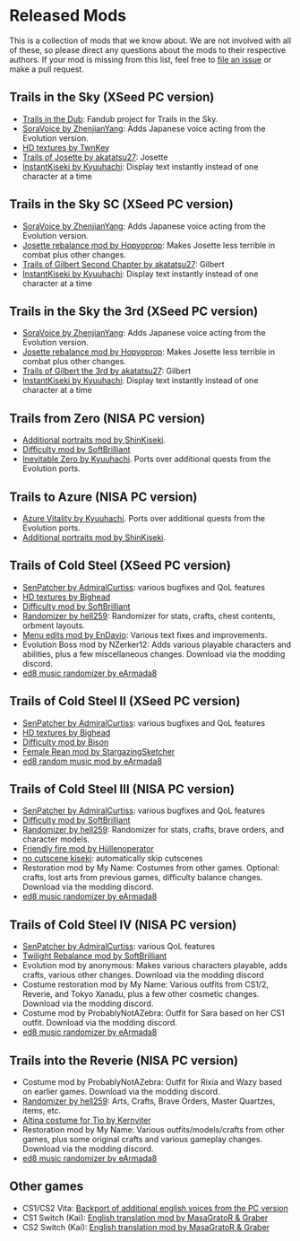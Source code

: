 # Released Mods

This is a collection of mods that we know about.
We are not involved with all of these, so please direct any questions about the mods to their respective authors.
If your mod is missing from this list, feel free to [file an issue](https://github.com/Trails-Research-Group/Doc/issues) or make a pull request.

## Trails in the Sky (XSeed PC version)

- [Trails in the Dub](https://trailsinthedub.wixsite.com/dubbed): Fandub project for Trails in the Sky.
- [SoraVoice by ZhenjianYang](https://github.com/ZhenjianYang/SoraVoice): Adds Japanese voice acting from the Evolution version.
- [HD textures by TwnKey](https://github.com/TwnKey/FC_HD)
- [Trails of Josette by akatatsu27](https://github.com/akatatsu27/TrailsOfJosette): Josette
- [InstantKiseki by Kyuuhachi](https://github.com/Kyuuhachi/InstantKiseki): Display text instantly instead of one character at a time

## Trails in the Sky SC (XSeed PC version)

- [SoraVoice by ZhenjianYang](https://github.com/ZhenjianYang/SoraVoice): Adds Japanese voice acting from the Evolution version.
- [Josette rebalance mod by Hopyoprop](https://www.reddit.com/r/Falcom/comments/qtgh3z/mod_josette_rebalance_other_small_things/): Makes Josette less terrible in combat plus other changes.
- [Trails of Gilbert Second Chapter by akatatsu27](https://github.com/akatatsu27/TrailsOfGilbertSC): Gilbert
- [InstantKiseki by Kyuuhachi](https://github.com/Kyuuhachi/InstantKiseki): Display text instantly instead of one character at a time


## Trails in the Sky the 3rd (XSeed PC version)

- [SoraVoice by ZhenjianYang](https://github.com/ZhenjianYang/SoraVoice): Adds Japanese voice acting from the Evolution version.
- [Josette rebalance mod by Hopyoprop](https://www.reddit.com/r/Falcom/comments/qtgh3z/mod_josette_rebalance_other_small_things/): Makes Josette less terrible in combat plus other changes.
- [Trails of Gilbert the 3rd by akatatsu27](https://github.com/akatatsu27/TrailsOfGilbertThe3rd): Gilbert
- [InstantKiseki by Kyuuhachi](https://github.com/Kyuuhachi/InstantKiseki): Display text instantly instead of one character at a time

## Trails from Zero (NISA PC version)

- [Additional portraits mod by ShinKiseki](https://github.com/shinkiseki/MorePortraitsInZero).
- [Difficulty mod by SoftBrilliant](https://www.reddit.com/r/Falcom/comments/y55sx6/trails_from_zero_difficulty_mod_official_rerelease/)
- [Inevitable Zero by Kyuuhachi](https://github.com/Kyuuhachi/Inevitable-Zero). Ports over additional quests from the Evolution ports.

## Trails to Azure (NISA PC version)

- [Azure Vitality by Kyuuhachi](https://github.com/Kyuuhachi/Azure-Vitality). Ports over additional quests from the Evolution ports.
- [Additional portraits mod by ShinKiseki](https://github.com/shinkiseki/MorePortraitsInAzure).

## Trails of Cold Steel (XSeed PC version)

- [SenPatcher by AdmiralCurtiss](https://github.com/AdmiralCurtiss/SenPatcher): various bugfixes and QoL features
- [HD textures by Bighead](https://steamcommunity.com/app/538680/discussions/0/2579854400755735260/)
- [Difficulty mod by SoftBrilliant](https://www.reddit.com/r/Falcom/comments/c0o756/cs1_difficulty_pack_v12/)
- [Randomizer by hell259](https://github.com/nnguyen259/ColdSteelRandomizer): Randomizer for stats, crafts, chest contents, orbment layouts.
- [Menu edits mod by EnDavio](https://steamcommunity.com/app/538680/discussions/0/3115920924819767678/): Various text fixes and improvements.
- Evolution Boss mod by NZerker12: Adds various playable characters and abilities, plus a few miscellaneous changes. Download via the modding discord.
- [ed8 music randomizer by eArmada8](https://github.com/eArmada8/misc_kiseki/tree/main/random_music)

## Trails of Cold Steel II (XSeed PC version)

- [SenPatcher by AdmiralCurtiss](https://github.com/AdmiralCurtiss/SenPatcher): various bugfixes and QoL features
- [HD textures by Bighead](https://steamcommunity.com/app/748490/discussions/0/2860219962081641200/)
- [Difficulty mod by Bison](https://steamcommunity.com/app/748490/discussions/0/1696045708664951845/)
- [Female Rean mod by StargazingSketcher](https://www.reddit.com/r/Falcom/comments/qh5mek/the_updated_shenanigans_of_female_rean_mod/)
- [ed8 random music mod by eArmada8](https://github.com/eArmada8/misc_kiseki/tree/main/random_music)

## Trails of Cold Steel III (NISA PC version)

- [SenPatcher by AdmiralCurtiss](https://github.com/AdmiralCurtiss/SenPatcher): various bugfixes and QoL features
- [Difficulty mod by SoftBrilliant](https://www.reddit.com/r/Falcom/comments/gu5no5/trails_of_cold_steel_3_difficulty_mod_v_10_release/)
- [Randomizer by hell259](https://github.com/nnguyen259/ColdSteel3Tools): Randomizer for stats, crafts, brave orders, and character models.
- [Friendly fire mod by Hüllenoperator](https://git.sr.ht/~quf/cs3ffm)
- [no cutscene kiseki](https://git.sr.ht/~quf/no-cutscene-kiseki): automatically skip cutscenes
- Restoration mod by My Name: Costumes from other games. Optional: crafts, lost arts from previous games, difficulty balance changes. Download via the modding discord.
- [ed8 music randomizer  by eArmada8](https://github.com/eArmada8/misc_kiseki/tree/main/random_music)

## Trails of Cold Steel IV (NISA PC version)

- [SenPatcher by AdmiralCurtiss](https://github.com/AdmiralCurtiss/SenPatcher): various QoL features
- [Twilight Rebalance mod by SoftBrilliant](https://www.reddit.com/r/Falcom/comments/qnlowv/cs4_twilight_rebalance_a_difficultybalance_mod/)
- Evolution mod by anonymous: Makes various characters playable, adds crafts, various other changes. Download via the modding discord
- Costume restoration mod by My Name: Various outfits from CS1/2, Reverie, and Tokyo Xanadu, plus a few other cosmetic changes. Download via the modding discord.
- Costume mod by ProbablyNotAZebra: Outfit for Sara based on her CS1 outfit. Download via the modding discord.
- [ed8 music randomizer by eArmada8](https://github.com/eArmada8/misc_kiseki/tree/main/random_music)

## Trails into the Reverie (NISA PC version)

- Costume mod by ProbablyNotAZebra: Outfit for Rixia and Wazy based on earlier games. Download via the modding discord.
- [Randomizer by hell259](https://github.com/nnguyen259/ReverieRandomizer): Arts, Crafts, Brave Orders, Master Quartzes, items, etc.
- [Altina costume for Tio by Kernviter](https://www.dropbox.com/sh/8gv9j6ms5guh8wi/AABGkZxTs1AS6XmvtxrH0wUEa)
- Restoration mod by My Name: Various outfits/models/crafts from other games, plus some original crafts and various gameplay changes. Download via the modding discord.
- [ed8 music randomizer  by eArmada8](https://github.com/eArmada8/misc_kiseki/tree/main/random_music)

## Other games

- CS1/CS2 Vita: [Backport of additional english voices from the PC version](https://www.reddit.com/r/Falcom/comments/fbgw8d/trails_of_cold_steel_i_ii_pc_voices_backported_to/)
- CS1 Switch (Kai): [English translation mod by MasaGratoR & Graber](https://github.com/masagrator/ToCS1-ENX)
- CS2 Switch (Kai): [English translation mod by MasaGratoR & Graber](https://github.com/masagrator/ToCS2-ENX)
